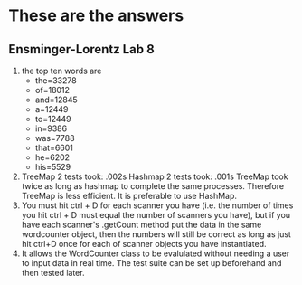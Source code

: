 # These are the answers
## Ensminger-Lorentz Lab 8
1. the top ten words are
   * the=33278
   * of=18012
   * and=12845
   * a=12449
   * to=12449
   * in=9386
   * was=7788
   * that=6601
   * he=6202
   * his=5529
2. TreeMap 2 tests took: .002s
   Hashmap 2 tests took: .001s
   TreeMap took twice as long as hashmap to complete the same processes. Therefore TreeMap is less efficient. It is preferable to use HashMap.
3. You must hit ctrl + D for each scanner you have (i.e. the number of times you hit ctrl + D must equal the number of scanners you have), but if you have each scanner's .getCount method put the data in the same wordcounter object, then the numbers will still be correct as long as just hit ctrl+D once for each of scanner objects you have instantiated.
4. It allows the WordCounter class to be evalulated without needing a user to input data in real time. The test suite can be set up beforehand and then tested later.
